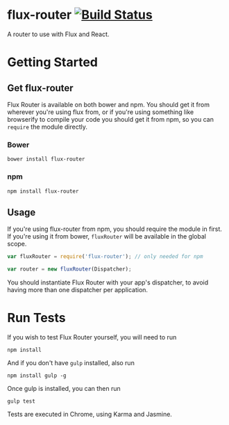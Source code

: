 # flux-router [![Build Status](https://travis-ci.org/rynclark/flux-router.svg)](https://travis-ci.org/rynclark/flux-router)

A router to use with Flux and React.

# Getting Started

## Get flux-router

Flux Router is available on both bower and npm. You should get it from wherever you're using flux from, or if you're using something like browserify to compile your code you should get it from npm, so you can `require` the module directly.

### Bower

```
bower install flux-router
```

### npm

```
npm install flux-router
```

## Usage

If you're using flux-router from npm, you should require the module in first. If you're using it from bower, `fluxRouter` will be available in the global scope.

```js
var fluxRouter = require('flux-router'); // only needed for npm

var router = new fluxRouter(Dispatcher);
```

You should instantiate Flux Router with your app's dispatcher, to avoid having more than one dispatcher per application.

# Run Tests

If you wish to test Flux Router yourself, you will need to run

```
npm install
```

And if you don't have `gulp` installed, also run

```
npm install gulp -g
```

Once gulp is installed, you can then run

```
gulp test
```

Tests are executed in Chrome, using Karma and Jasmine.